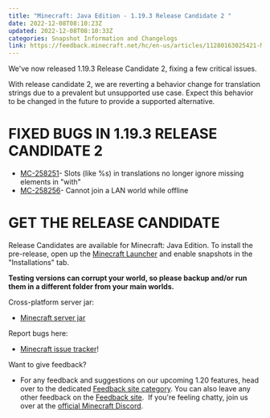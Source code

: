 ```yaml
---
title: "Minecraft: Java Edition - 1.19.3 Release Candidate 2 "
date: 2022-12-08T08:10:23Z
updated: 2022-12-08T08:10:33Z
categories: Snapshot Information and Changelogs
link: https://feedback.minecraft.net/hc/en-us/articles/11280163025421-Minecraft-Java-Edition-1-19-3-Release-Candidate-2-
---
```


We\'ve now released 1.19.3 Release Candidate 2, fixing a few critical issues.

With release candidate 2, we are reverting a behavior change for translation strings due to a prevalent but unsupported use case. Expect this behavior to be changed in the future to provide a supported alternative.

# FIXED BUGS IN 1.19.3 RELEASE CANDIDATE 2

-   [MC-258251](https://bugs.mojang.com/browse/MC-258251)- Slots (like %s) in translations no longer ignore missing elements in \"with\"
-   [MC-258256](https://bugs.mojang.com/browse/MC-258256)- Cannot join a LAN world while offline

# GET THE RELEASE CANDIDATE

Release Candidates are available for Minecraft: Java Edition. To install the pre-release, open up the [Minecraft Launcher](https://www.minecraft.net/download.html) and enable snapshots in the \"Installations\" tab.

**Testing versions can corrupt your world, so please backup and/or run them in a different folder from your main worlds.**

Cross-platform server jar:

-   [Minecraft server jar](https://piston-data.mojang.com/v1/objects/138c813e22102e1a82a1be7b76080f40235183fe/server.jar)

Report bugs here:

-   [Minecraft issue tracker](https://bugs.mojang.com/browse/MC)!

Want to give feedback?

-   For any feedback and suggestions on our upcoming 1.20 features, head over to the dedicated [Feedback site category](https://aka.ms/MC120Feedback). You can also leave any other feedback on the [Feedback site](https://aka.ms/JavaSnapshotFeedback).  If you\'re feeling chatty, join us over at the [official Minecraft Discord](https://discordapp.com/invite/minecraft).
